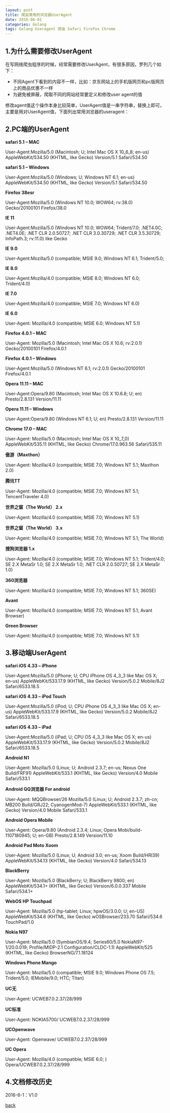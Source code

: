 ```yaml
---
layout: post
title: 爬虫常用的浏览器UserAgent
date: 2016-06-01
categories: Golang
tags: Golang Useragent 爬虫 Safari Firefox Chrome
---
```


1.为什么需要修改UserAgent
------------------------

在写网络爬虫程序的时候，经常需要修改UserAgent，有很多原因，罗列几个如下：

- 不同Agent下看到的内容不一样，比如：京东网站上的手机版网页和pc版网页上的商品优惠不一样
- 为避免被屏蔽，爬取不同的网站经常要定义和修改user agent的值


修改agent值这个操作本身比较简单，UserAgent值是一串字符串，替换上即可，主要是用对UserAgent值，下面列出常用浏览器的useragent：

2.PC端的UserAgent
-----------------

**safari 5.1 – MAC**

User-Agent:Mozilla/5.0 (Macintosh; U; Intel Mac OS X 10_6_8; en-us) AppleWebKit/534.50 (KHTML, like Gecko) Version/5.1 Safari/534.50

**safari 5.1 – Windows**

User-Agent:Mozilla/5.0 (Windows; U; Windows NT 6.1; en-us) AppleWebKit/534.50 (KHTML, like Gecko) Version/5.1 Safari/534.50

**Firefox 38esr**

User-Agent:Mozilla/5.0 (Windows NT 10.0; WOW64; rv:38.0) Gecko/20100101 Firefox/38.0

**IE 11**

User-Agent:Mozilla/5.0 (Windows NT 10.0; WOW64; Trident/7.0; .NET4.0C; .NET4.0E; .NET CLR 2.0.50727; .NET CLR 3.0.30729; .NET CLR 3.5.30729; InfoPath.3; rv:11.0) like Gecko

**IE 9.0**

User-Agent:Mozilla/5.0 (compatible; MSIE 9.0; Windows NT 6.1; Trident/5.0;

**IE 8.0**

User-Agent:Mozilla/4.0 (compatible; MSIE 8.0; Windows NT 6.0; Trident/4.0)

**IE 7.0**

User-Agent:Mozilla/4.0 (compatible; MSIE 7.0; Windows NT 6.0)

**IE 6.0**

User-Agent: Mozilla/4.0 (compatible; MSIE 6.0; Windows NT 5.1)

**Firefox 4.0.1 – MAC**

User-Agent: Mozilla/5.0 (Macintosh; Intel Mac OS X 10.6; rv:2.0.1) Gecko/20100101 Firefox/4.0.1

**Firefox 4.0.1 – Windows**

User-Agent:Mozilla/5.0 (Windows NT 6.1; rv:2.0.1) Gecko/20100101 Firefox/4.0.1

**Opera 11.11 – MAC**

User-Agent:Opera/9.80 (Macintosh; Intel Mac OS X 10.6.8; U; en) Presto/2.8.131 Version/11.11

**Opera 11.11 – Windows**

User-Agent:Opera/9.80 (Windows NT 6.1; U; en) Presto/2.8.131 Version/11.11

**Chrome 17.0 – MAC**

User-Agent: Mozilla/5.0 (Macintosh; Intel Mac OS X 10_7_0) AppleWebKit/535.11 (KHTML, like Gecko) Chrome/17.0.963.56 Safari/535.11

**傲游（Maxthon）**

User-Agent: Mozilla/4.0 (compatible; MSIE 7.0; Windows NT 5.1; Maxthon 2.0)

**腾讯TT**

User-Agent: Mozilla/4.0 (compatible; MSIE 7.0; Windows NT 5.1; TencentTraveler 4.0)

**世界之窗（The World） 2.x**

User-Agent: Mozilla/4.0 (compatible; MSIE 7.0; Windows NT 5.1)

**世界之窗（The World） 3.x**

User-Agent: Mozilla/4.0 (compatible; MSIE 7.0; Windows NT 5.1; The World)

**搜狗浏览器 1.x**

User-Agent: Mozilla/4.0 (compatible; MSIE 7.0; Windows NT 5.1; Trident/4.0; SE 2.X MetaSr 1.0; SE 2.X MetaSr 1.0; .NET CLR 2.0.50727; SE 2.X MetaSr 1.0)

**360浏览器**

User-Agent: Mozilla/4.0 (compatible; MSIE 7.0; Windows NT 5.1; 360SE)

**Avant**

User-Agent: Mozilla/4.0 (compatible; MSIE 7.0; Windows NT 5.1; Avant Browser)

**Green Browser**

User-Agent: Mozilla/4.0 (compatible; MSIE 7.0; Windows NT 5.1)

3.移动端UserAgent
-----------------

**safari iOS 4.33 – iPhone**

User-Agent:Mozilla/5.0 (iPhone; U; CPU iPhone OS 4_3_3 like Mac OS X; en-us) AppleWebKit/533.17.9 (KHTML, like Gecko) Version/5.0.2 Mobile/8J2 Safari/6533.18.5

**safari iOS 4.33 – iPod Touch**

User-Agent:Mozilla/5.0 (iPod; U; CPU iPhone OS 4_3_3 like Mac OS X; en-us) AppleWebKit/533.17.9 (KHTML, like Gecko) Version/5.0.2 Mobile/8J2 Safari/6533.18.5

**safari iOS 4.33 – iPad**

User-Agent:Mozilla/5.0 (iPad; U; CPU OS 4_3_3 like Mac OS X; en-us) AppleWebKit/533.17.9 (KHTML, like Gecko) Version/5.0.2 Mobile/8J2 Safari/6533.18.5

**Android N1**

User-Agent: Mozilla/5.0 (Linux; U; Android 2.3.7; en-us; Nexus One Build/FRF91) AppleWebKit/533.1 (KHTML, like Gecko) Version/4.0 Mobile Safari/533.1

**Android QQ浏览器 For android**

User-Agent: MQQBrowser/26 Mozilla/5.0 (Linux; U; Android 2.3.7; zh-cn; MB200 Build/GRJ22; CyanogenMod-7) AppleWebKit/533.1 (KHTML, like Gecko) Version/4.0 Mobile Safari/533.1

**Android Opera Mobile**

User-Agent: Opera/9.80 (Android 2.3.4; Linux; Opera Mobi/build-1107180945; U; en-GB) Presto/2.8.149 Version/11.10

**Android Pad Moto Xoom**

User-Agent: Mozilla/5.0 (Linux; U; Android 3.0; en-us; Xoom Build/HRI39) AppleWebKit/534.13 (KHTML, like Gecko) Version/4.0 Safari/534.13

**BlackBerry**

User-Agent: Mozilla/5.0 (BlackBerry; U; BlackBerry 9800; en) AppleWebKit/534.1+ (KHTML, like Gecko) Version/6.0.0.337 Mobile Safari/534.1+

**WebOS HP Touchpad**

User-Agent: Mozilla/5.0 (hp-tablet; Linux; hpwOS/3.0.0; U; en-US) AppleWebKit/534.6 (KHTML, like Gecko) wOSBrowser/233.70 Safari/534.6 TouchPad/1.0

**Nokia N97**

User-Agent: Mozilla/5.0 (SymbianOS/9.4; Series60/5.0 NokiaN97-1/20.0.019; Profile/MIDP-2.1 Configuration/CLDC-1.1) AppleWebKit/525 (KHTML, like Gecko) BrowserNG/7.1.18124

**Windows Phone Mango**

User-Agent: Mozilla/5.0 (compatible; MSIE 9.0; Windows Phone OS 7.5; Trident/5.0; IEMobile/9.0; HTC; Titan)

**UC无**

User-Agent: UCWEB7.0.2.37/28/999

**UC标准**

User-Agent: NOKIA5700/ UCWEB7.0.2.37/28/999

**UCOpenwave**

User-Agent: Openwave/ UCWEB7.0.2.37/28/999

**UC Opera**

User-Agent: Mozilla/4.0 (compatible; MSIE 6.0; ) Opera/UCWEB7.0.2.37/28/999

4.文档修改历史
--------------

2016-6-1：V1.0


[back](/)